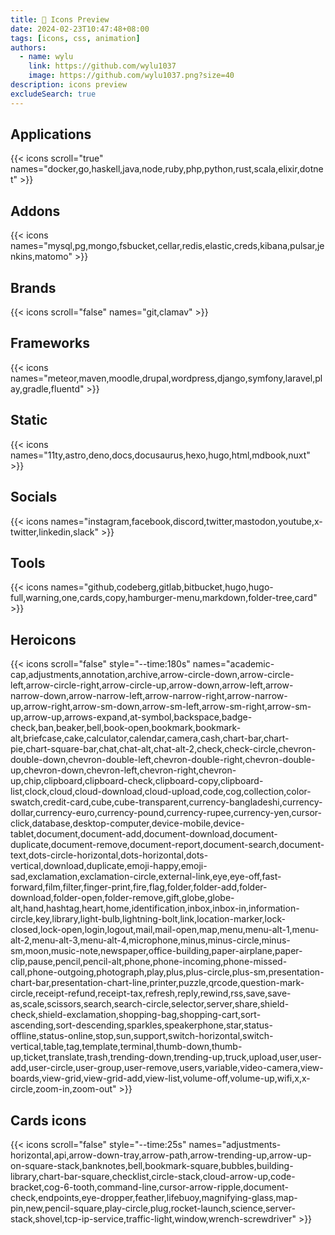 ```yaml
---
title: 🍃 Icons Preview
date: 2024-02-23T10:47:48+08:00
tags: [icons, css, animation]
authors:
  - name: wylu
    link: https://github.com/wylu1037
    image: https://github.com/wylu1037.png?size=40
description: icons preview
excludeSearch: true
---
```

## Applications
{{< icons scroll="true" names="docker,go,haskell,java,node,ruby,php,python,rust,scala,elixir,dotnet" >}}

## Addons
{{< icons names="mysql,pg,mongo,fsbucket,cellar,redis,elastic,creds,kibana,pulsar,jenkins,matomo" >}}

## Brands
{{< icons scroll="false" names="git,clamav" >}}

## Frameworks
{{< icons names="meteor,maven,moodle,drupal,wordpress,django,symfony,laravel,play,gradle,fluentd" >}}

## Static
{{< icons names="11ty,astro,deno,docs,docusaurus,hexo,hugo,html,mdbook,nuxt" >}}

## Socials
{{< icons names="instagram,facebook,discord,twitter,mastodon,youtube,x-twitter,linkedin,slack" >}}

## Tools
{{< icons names="github,codeberg,gitlab,bitbucket,hugo,hugo-full,warning,one,cards,copy,hamburger-menu,markdown,folder-tree,card" >}}

## <a style="text-decoration:none;" href="https://github.com/tailwindlabs/heroicons/tree/v1" target="_blank">Heroicons</a>
{{< icons scroll="false" style="--time:180s" names="academic-cap,adjustments,annotation,archive,arrow-circle-down,arrow-circle-left,arrow-circle-right,arrow-circle-up,arrow-down,arrow-left,arrow-narrow-down,arrow-narrow-left,arrow-narrow-right,arrow-narrow-up,arrow-right,arrow-sm-down,arrow-sm-left,arrow-sm-right,arrow-sm-up,arrow-up,arrows-expand,at-symbol,backspace,badge-check,ban,beaker,bell,book-open,bookmark,bookmark-alt,briefcase,cake,calculator,calendar,camera,cash,chart-bar,chart-pie,chart-square-bar,chat,chat-alt,chat-alt-2,check,check-circle,chevron-double-down,chevron-double-left,chevron-double-right,chevron-double-up,chevron-down,chevron-left,chevron-right,chevron-up,chip,clipboard,clipboard-check,clipboard-copy,clipboard-list,clock,cloud,cloud-download,cloud-upload,code,cog,collection,color-swatch,credit-card,cube,cube-transparent,currency-bangladeshi,currency-dollar,currency-euro,currency-pound,currency-rupee,currency-yen,cursor-click,database,desktop-computer,device-mobile,device-tablet,document,document-add,document-download,document-duplicate,document-remove,document-report,document-search,document-text,dots-circle-horizontal,dots-horizontal,dots-vertical,download,duplicate,emoji-happy,emoji-sad,exclamation,exclamation-circle,external-link,eye,eye-off,fast-forward,film,filter,finger-print,fire,flag,folder,folder-add,folder-download,folder-open,folder-remove,gift,globe,globe-alt,hand,hashtag,heart,home,identification,inbox,inbox-in,information-circle,key,library,light-bulb,lightning-bolt,link,location-marker,lock-closed,lock-open,login,logout,mail,mail-open,map,menu,menu-alt-1,menu-alt-2,menu-alt-3,menu-alt-4,microphone,minus,minus-circle,minus-sm,moon,music-note,newspaper,office-building,paper-airplane,paper-clip,pause,pencil,pencil-alt,phone,phone-incoming,phone-missed-call,phone-outgoing,photograph,play,plus,plus-circle,plus-sm,presentation-chart-bar,presentation-chart-line,printer,puzzle,qrcode,question-mark-circle,receipt-refund,receipt-tax,refresh,reply,rewind,rss,save,save-as,scale,scissors,search,search-circle,selector,server,share,shield-check,shield-exclamation,shopping-bag,shopping-cart,sort-ascending,sort-descending,sparkles,speakerphone,star,status-offline,status-online,stop,sun,support,switch-horizontal,switch-vertical,table,tag,template,terminal,thumb-down,thumb-up,ticket,translate,trash,trending-down,trending-up,truck,upload,user,user-add,user-circle,user-group,user-remove,users,variable,video-camera,view-boards,view-grid,view-grid-add,view-list,volume-off,volume-up,wifi,x,x-circle,zoom-in,zoom-out" >}}

## Cards icons
{{< icons scroll="false" style="--time:25s" names="adjustments-horizontal,api,arrow-down-tray,arrow-path,arrow-trending-up,arrow-up-on-square-stack,banknotes,bell,bookmark-square,bubbles,building-library,chart-bar-square,checklist,circle-stack,cloud-arrow-up,code-bracket,cog-6-tooth,command-line,cursor-arrow-ripple,document-check,endpoints,eye-dropper,feather,lifebuoy,magnifying-glass,map-pin,new,pencil-square,play-circle,plug,rocket-launch,science,server-stack,shovel,tcp-ip-service,traffic-light,window,wrench-screwdriver" >}}
